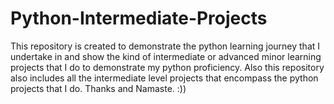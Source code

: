 # Python-Intermediate-Projects
This repository is created to demonstrate the python learning journey that I undertake in and show the kind of intermediate or advanced minor learning projects that I do to demonstrate my python proficiency.
Also this repository also includes all the intermediate level projects that encompass the python projects that I do.
Thanks and Namaste. :))
